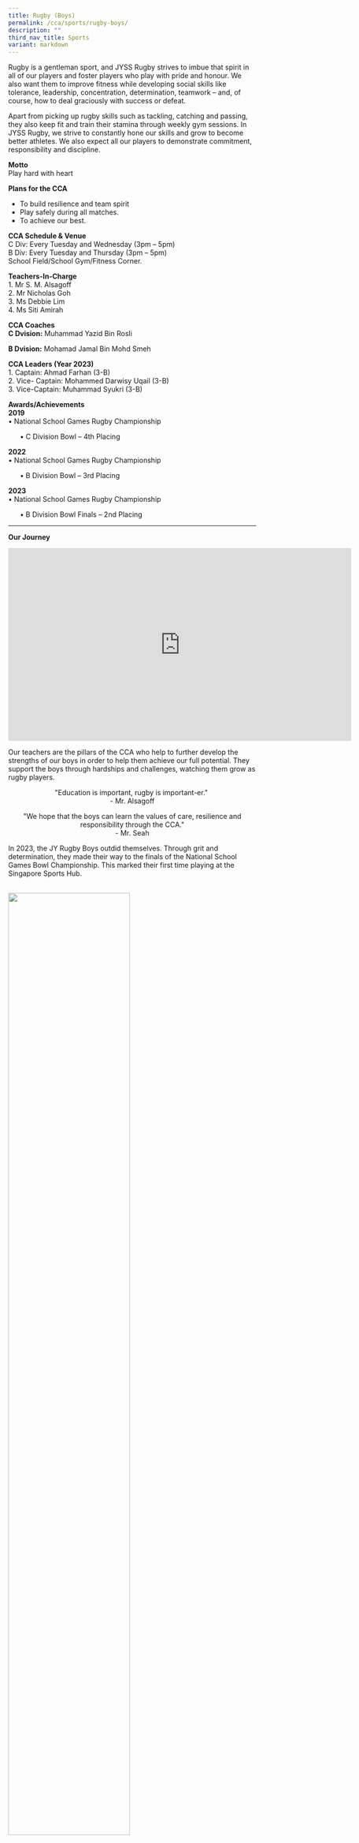 ```yaml
---
title: Rugby (Boys)
permalink: /cca/sports/rugby-boys/
description: ""
third_nav_title: Sports
variant: markdown
---
```

<p>Rugby is a gentleman sport, and JYSS Rugby strives to imbue that spirit in all of our players and foster players who play with pride and honour.&nbsp;We also want them to improve fitness while developing social skills like tolerance, leadership, concentration, determination, teamwork – and, of course, how to deal graciously with success or defeat.</p>
<p>Apart from picking up rugby skills such as tackling, catching and passing, they also keep fit and train their stamina through weekly gym sessions. In JYSS Rugby, we strive to constantly hone our skills and grow to become better athletes. We also expect all our players to demonstrate commitment, responsibility and discipline.</p>
<p><strong>Motto<br></strong>Play hard with heart</p>
<p><strong>Plans for the CCA</strong></p>
<ul>
<li>To build resilience and team spirit</li>
<li>Play safely during all matches.</li>
<li>To achieve our best.</li>
</ul>
<p><strong>CCA Schedule &amp; Venue<br></strong>C Div: Every Tuesday and Wednesday (3pm – 5pm)<br>
B Div: Every Tuesday and Thursday (3pm – 5pm) <br>
School Field/School Gym/Fitness Corner.</p>
<p><strong>Teachers-In-Charge<br></strong>1. Mr S. M. Alsagoff<br>2. Mr Nicholas Goh<br>3. Ms Debbie Lim<br>4. Ms Siti Amirah</p>
<p><strong>CCA Coaches<br></strong><strong>C Dvision:</strong> Muhammad Yazid Bin Rosli<br></p><strong>B Dvision:</strong> Mohamad Jamal Bin Mohd Smeh<br><p></p>

<p><strong>CCA Leaders (Year 2023)<br></strong>1. Captain: Ahmad Farhan (3-B)<br>2. Vice- Captain: Mohammed Darwisy Uqail (3-B)<br>
3. Vice-Captain: Muhammad Syukri (3-B)</p>

<p><strong>Awards/Achievements<br></strong><b>2019</b><br>
	• National School Games Rugby Championship</p>
<ul>
• C Division Bowl – 4th Placing
</ul>
<b>2022</b><br>
	• National School Games Rugby Championship
<ul>
• B Division Bowl – 3rd Placing<br></ul>
	
	
<b>2023</b><br>
•	National School Games Rugby Championship<br>
<ul>
	• B Division Bowl Finals – 2nd Placing </ul>

	

<hr>
<p><strong>Our Journey</strong></p>
<iframe width="697" height="391" src="https://www.youtube.com/embed/UzKfsboDl4I" title="JYSS Rugby 2021" frameborder="0" allow="accelerometer; autoplay; clipboard-write; encrypted-media; gyroscope; picture-in-picture" allowfullscreen=""></iframe>
<p>Our teachers are the pillars of the CCA who help to further develop the strengths of our boys in order to help them achieve our full potential. They support the boys through hardships and challenges, watching them grow as rugby players.&nbsp;</p>
<p style="text-align: center;">"Education is important, rugby is important-er."&nbsp;<br>-&nbsp;Mr.&nbsp;Alsagoff</p>
<p style="text-align: center;">"We hope that the boys can learn the values of care, resilience and responsibility through the CCA."<br>-&nbsp;Mr.&nbsp;Seah</p>

<p>In 2023, the JY Rugby Boys outdid themselves. Through grit and determination, they made their way to the finals of the National School Games Bowl Championship. This marked their first time playing at the Singapore Sports Hub. </p><br>

<img style="width: 70%;" src="/images/rugby1.jpg">
<p style="text-align: center;">The B Division boys with their trophy.</p>

<img style="width: 70%;" src="/images/rugby2.jpg">
<p style="text-align: center;">With their supporters rooting for them.  </p>

<img style="width: 70%;" src="/images/rugby3.jpg">
<p style="text-align: center;">Captain Haris Mirza receiving the trophy. </p>


<img style="width: 70%;" src="/images/rugby4.jpg">
<p style="text-align: center;">The boys giving it their all.</p><br>

<p><b><u><strong>NSG 2022</strong></u></b><br>

<img style="width: 70%;" src="/images/rugby5.jpg">
</p><p style="text-align: center;">The B Division team with their 3rd place medals after a triumphant match in the National School Games, which was finally resumed after a 2 year hiatus due to COVID-19.</p>

<img style="width: 70%;" src="/images/rugby6.jpg">
<p style="text-align: center;">Captain of the B Division team receiving the trophy from our Principal, Mr. Tay.</p>

<img style="width: 70%;" src="/images/rugby7.jpg">
<p style="text-align: center;">Our members are the important building blocks of our CCA. Each and every one of us have something to contribute, and our part to play. As we grow and develop, we become stronger and so does our CCA.</p>

<img style="width: 70%;" src="/images/rug5.jpg">
<p style="text-align: center;">“Rugby teaches us many things, like discipline, sportsmanship and team work.”<br>- Dani (4E3, 2023)</p>

<img style="width: 70%;" src="/images/rug6.jpg">
<p style="text-align: center;">"The feeling of competing on the field and winning is both thrilling and exciting.”&nbsp;<br>- Emre (4N2, 2023)</p>
